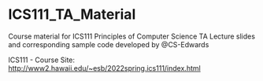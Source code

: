 # ICS111_TA_Material
Course material for ICS111 Principles of Computer Science
TA Lecture slides and corresponding sample code developed by @CS-Edwards

ICS111 - Course Site: http://www2.hawaii.edu/~esb/2022spring.ics111/index.html
